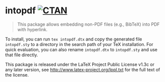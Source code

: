 # intopdf [![CTAN](https://img.shields.io/badge/CTAN-intopdf-blue.svg?style=flat-square)](https://ctan.org/pkg/intopdf)

> This package allows embedding non-PDF files (e.g., BibTeX) into PDF with hyperlink.

To install, you can run `tex intopdf.dtx` and copy the generated file `intopdf.sty` to a directory in the search path of your TeX installation.
For quick evaluation, you can also rename `intopdf.dtx` to `intopdf.sty` and use that file directly.

This package is released under the LaTeX Project Public License v1.3c or any later version, see http://www.latex-project.org/lppl.txt for the full text of the license.
